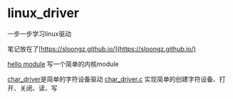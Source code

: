 # linux_driver

一步一步学习linux驱动

笔记放在了[https://sloongz.github.io/](https://sloongz.github.io/)

[hello module](https://github.com/sloongz/linux_driver/tree/master/hello_module) 写一个简单的内核module

[char_driver](https://github.com/sloongz/linux_driver/tree/master/char_driver)是简单的字符设备驱动
[char_driver.c](https://github.com/sloongz/linux_driver/blob/master/char_driver/char_driver.c) 实现简单的创建字符设备、打开、关闭、读、写
